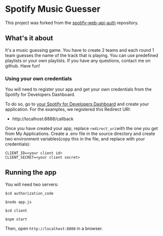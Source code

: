 # Spotify Music Guesser

This project was forked from the [spotify-web-api-auth](https://github.com/KevinSanji/spotify-web-api-auth) repository.

## What's it about

It's a music guessing game. You have to create 2 teams and each round 1 team guesses the name of the track that is playing. You can use predefined playlists or your own playlists. If you have any questions, contact me on github. Have fun!

### Using your own credentials

You will need to register your app and get your own credentials from the Spotify for Developers Dashboard.

To do so, go to [your Spotify for Developers Dashboard](https://beta.developer.spotify.com/dashboard) and create your application. For the examples, we registered this Redirect URI:

-   http://localhost:8888/callback

Once you have created your app, replace `redirect_uri`with the one you get from My Applications.
Create a .env file in the source directory and create two environment variables(copy this in the file, and replace with your credentials):

```
CLIENT_ID=<your client id>
CLIENT_SECRET=<your client secret>

```

## Running the app

You will need two servers:

```
$cd authorization_code

$node app.js
```

```
$cd client

$npm start
```

Then, open `http://localhost:8888` in a browser.
